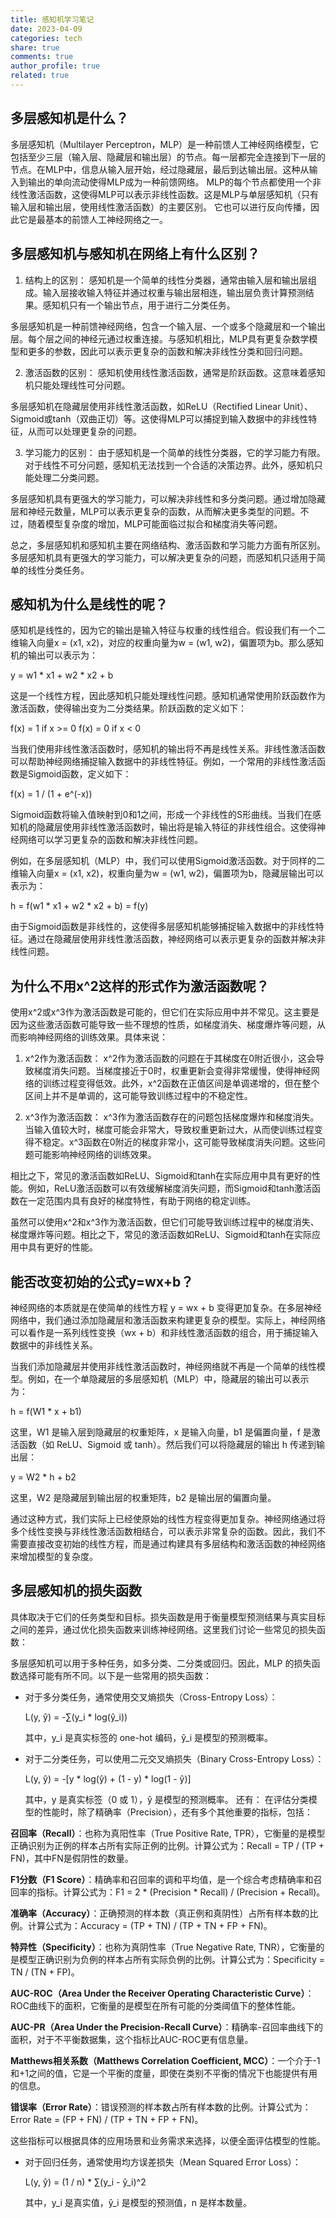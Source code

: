 ```yaml
---
title: 感知机学习笔记
date: 2023-04-09
categories: tech 
share: true
comments: true
author_profile: true
related: true
---
```


## 多层感知机是什么？
多层感知机（Multilayer Perceptron，MLP）是一种前馈人工神经网络模型，它包括至少三层（输入层、隐藏层和输出层）的节点。每一层都完全连接到下一层的节点。在MLP中，信息从输入层开始，经过隐藏层，最后到达输出层。这种从输入到输出的单向流动使得MLP成为一种前馈网络。
MLP的每个节点都使用一个非线性激活函数，这使得MLP可以表示非线性函数。这是MLP与单层感知机（只有输入层和输出层，使用线性激活函数）的主要区别。
它也可以进行反向传播，因此它是最基本的前馈人工神经网络之一。

## 多层感知机与感知机在网络上有什么区别？
1. 结构上的区别：
   感知机是一个简单的线性分类器，通常由输入层和输出层组成。输入层接收输入特征并通过权重与输出层相连，输出层负责计算预测结果。感知机只有一个输出节点，用于进行二分类任务。

多层感知机是一种前馈神经网络，包含一个输入层、一个或多个隐藏层和一个输出层。每个层之间的神经元通过权重连接。与感知机相比，MLP具有更复杂数学模型和更多的参数，因此可以表示更复杂的函数和解决非线性分类和回归问题。

2. 激活函数的区别：
   感知机使用线性激活函数，通常是阶跃函数。这意味着感知机只能处理线性可分问题。

多层感知机在隐藏层使用非线性激活函数，如ReLU（Rectified Linear Unit）、Sigmoid或tanh（双曲正切）等。这使得MLP可以捕捉到输入数据中的非线性特征，从而可以处理更复杂的问题。

3. 学习能力的区别：
   由于感知机是一个简单的线性分类器，它的学习能力有限。对于线性不可分问题，感知机无法找到一个合适的决策边界。此外，感知机只能处理二分类问题。

多层感知机具有更强大的学习能力，可以解决非线性和多分类问题。通过增加隐藏层和神经元数量，MLP可以表示更复杂的函数，从而解决更多类型的问题。不过，随着模型复杂度的增加，MLP可能面临过拟合和梯度消失等问题。

总之，多层感知机和感知机主要在网络结构、激活函数和学习能力方面有所区别。多层感知机具有更强大的学习能力，可以解决更复杂的问题，而感知机只适用于简单的线性分类任务。

## 感知机为什么是线性的呢？

感知机是线性的，因为它的输出是输入特征与权重的线性组合。假设我们有一个二维输入向量x = (x1, x2)，对应的权重向量为w = (w1, w2)，偏置项为b。那么感知机的输出可以表示为：

y = w1 \* x1 + w2 \* x2 + b

这是一个线性方程，因此感知机只能处理线性问题。感知机通常使用阶跃函数作为激活函数，使得输出变为二分类结果。阶跃函数的定义如下：

f(x) = 1 if x >= 0
f(x) = 0 if x < 0

当我们使用非线性激活函数时，感知机的输出将不再是线性关系。非线性激活函数可以帮助神经网络捕捉输入数据中的非线性特征。例如，一个常用的非线性激活函数是Sigmoid函数，定义如下：

f(x) = 1 / (1 + e^(-x))

Sigmoid函数将输入值映射到0和1之间，形成一个非线性的S形曲线。当我们在感知机的隐藏层使用非线性激活函数时，输出将是输入特征的非线性组合。这使得神经网络可以学习更复杂的函数和解决非线性问题。

例如，在多层感知机（MLP）中，我们可以使用Sigmoid激活函数。对于同样的二维输入向量x = (x1, x2)，权重向量为w = (w1, w2)，偏置项为b，隐藏层输出可以表示为：

h = f(w1 \* x1 + w2 \* x2 + b) = f(y)

由于Sigmoid函数是非线性的，这使得多层感知机能够捕捉输入数据中的非线性特征。通过在隐藏层使用非线性激活函数，神经网络可以表示更复杂的函数并解决非线性问题。

## 为什么不用x^2这样的形式作为激活函数呢？

使用x^2或x^3作为激活函数是可能的，但它们在实际应用中并不常见。这主要是因为这些激活函数可能导致一些不理想的性质，如梯度消失、梯度爆炸等问题，从而影响神经网络的训练效果。具体来说：

1. x^2作为激活函数：
   x^2作为激活函数的问题在于其梯度在0附近很小，这会导致梯度消失问题。当梯度接近于0时，权重更新会变得非常缓慢，使得神经网络的训练过程变得低效。此外，x^2函数在正值区间是单调递增的，但在整个区间上并不是单调的，这可能导致训练过程中的不稳定性。

2. x^3作为激活函数：
   x^3作为激活函数存在的问题包括梯度爆炸和梯度消失。当输入值较大时，梯度可能会非常大，导致权重更新过大，从而使训练过程变得不稳定。x^3函数在0附近的梯度非常小，这可能导致梯度消失问题。这些问题可能影响神经网络的训练效果。

相比之下，常见的激活函数如ReLU、Sigmoid和tanh在实际应用中具有更好的性能。例如，ReLU激活函数可以有效缓解梯度消失问题，而Sigmoid和tanh激活函数在一定范围内具有良好的梯度特性，有助于网络的稳定训练。

虽然可以使用x^2和x^3作为激活函数，但它们可能导致训练过程中的梯度消失、梯度爆炸等问题。相比之下，常见的激活函数如ReLU、Sigmoid和tanh在实际应用中具有更好的性能。


## 能否改变初始的公式y=wx+b？

神经网络的本质就是在使简单的线性方程 y = wx + b 变得更加复杂。在多层神经网络中，我们通过添加隐藏层和激活函数来构建更复杂的模型。实际上，神经网络可以看作是一系列线性变换（wx + b）和非线性激活函数的组合，用于捕捉输入数据中的非线性关系。

当我们添加隐藏层并使用非线性激活函数时，神经网络就不再是一个简单的线性模型。例如，在一个单隐藏层的多层感知机（MLP）中，隐藏层的输出可以表示为：

h = f(W1 \* x + b1)

这里，W1 是输入层到隐藏层的权重矩阵，x 是输入向量，b1 是偏置向量，f 是激活函数（如 ReLU、Sigmoid 或 tanh）。然后我们可以将隐藏层的输出 h 传递到输出层：

y = W2 \* h + b2

这里，W2 是隐藏层到输出层的权重矩阵，b2 是输出层的偏置向量。

通过这种方式，我们实际上已经使原始的线性方程变得更加复杂。神经网络通过将多个线性变换与非线性激活函数相结合，可以表示非常复杂的函数。因此，我们不需要直接改变初始的线性方程，而是通过构建具有多层结构和激活函数的神经网络来增加模型的复杂度。

## 多层感知机的损失函数

具体取决于它们的任务类型和目标。损失函数是用于衡量模型预测结果与真实目标之间的差异，通过优化损失函数来训练神经网络。这里我们讨论一些常见的损失函数：

多层感知机可以用于多种任务，如多分类、二分类或回归。因此，MLP 的损失函数选择可能有所不同。以下是一些常用的损失函数：

- 对于多分类任务，通常使用交叉熵损失（Cross-Entropy Loss）：

  L(y, ŷ) = -∑(y_i * log(ŷ_i))

  其中，y_i 是真实标签的 one-hot 编码，ŷ_i 是模型的预测概率。

- 对于二分类任务，可以使用二元交叉熵损失（Binary Cross-Entropy Loss）：

  L(y, ŷ) = -[y * log(ŷ) + (1 - y) * log(1 - ŷ)]

  其中，y 是真实标签（0 或 1），ŷ 是模型的预测概率。
  还有：
  在评估分类模型的性能时，除了精确率（Precision），还有多个其他重要的指标，包括：

 **召回率（Recall）**：也称为真阳性率（True Positive Rate, TPR），它衡量的是模型正确识别为正例的样本占所有实际正例的比例。计算公式为：Recall = TP / (TP + FN)，其中FN是假阴性的数量。

 **F1分数（F1 Score）**：精确率和召回率的调和平均值，是一个综合考虑精确率和召回率的指标。计算公式为：F1 = 2 * (Precision * Recall) / (Precision + Recall)。

 **准确率（Accuracy）**：正确预测的样本数（真正例和真阴性）占所有样本数的比例。计算公式为：Accuracy = (TP + TN) / (TP + TN + FP + FN)。

 **特异性（Specificity）**：也称为真阴性率（True Negative Rate, TNR），它衡量的是模型正确识别为负例的样本占所有实际负例的比例。计算公式为：Specificity = TN / (TN + FP)。

 **AUC-ROC（Area Under the Receiver Operating Characteristic Curve）**：ROC曲线下的面积，它衡量的是模型在所有可能的分类阈值下的整体性能。

 **AUC-PR（Area Under the Precision-Recall Curve）**：精确率-召回率曲线下的面积，对于不平衡数据集，这个指标比AUC-ROC更有信息量。

 **Matthews相关系数（Matthews Correlation Coefficient, MCC）**：一个介于-1和+1之间的值，它是一个平衡的度量，即使在类别不平衡的情况下也能提供有用的信息。

   **错误率（Error Rate）**：错误预测的样本数占所有样本数的比例。计算公式为：Error Rate = (FP + FN) / (TP + TN + FP + FN)。

这些指标可以根据具体的应用场景和业务需求来选择，以便全面评估模型的性能。

- 对于回归任务，通常使用均方误差损失（Mean Squared Error Loss）：

  L(y, ŷ) = (1 / n) * ∑(y_i - ŷ_i)^2

  其中，y_i 是真实值，ŷ_i 是模型的预测值，n 是样本数量。


